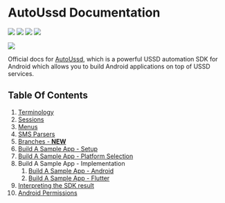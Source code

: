 # AutoUssd Documentation

![](https://img.shields.io/badge/version-4.0.0-blue) ![](https://img.shields.io/badge/platform-android%20|%20flutter-brightgreen) ![](https://img.shields.io/badge/min%20sdk%20version-API%2023-orange) ![](https://img.shields.io/badge/min%20flutter%20version-2.5.3-orange)

![](./assets/logo-seo.png)

Official docs for [AutoUssd](https://autoussd.com), which is a powerful USSD automation SDK for Android which allows you to build Android applications on top of USSD services.



## Table Of Contents

1. [Terminology](./01.Terminology.md)
2. [Sessions](./02.Sessions.md)
3. [Menus](./03.Menus.md)
4. [SMS Parsers](./04.Parsers.md)
5. [Branches - **NEW**](./05.Branches.md)
6. [Build A Sample App - Setup](./06.Build-Sample-App-Setup.md)
7. [Build A Sample App - Platform Selection](./07.Build-Sample-App-Platforms.md)
8. Build A Sample App - Implementation
   1. [Build A Sample App - Android](./08.Build-Sample-App-Android.md)
   3. [Build A Sample App - Flutter](./08.Build-Sample-App-Flutter.md)
9. [Interpreting the SDK result](./09.Interpreting-SDK-Result.md)
10. [Android Permissions](10.Android-Permissions.md)

